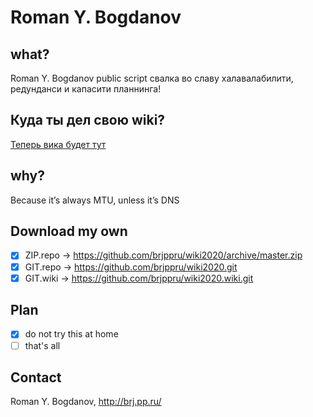 # Roman Y. Bogdanov

## what?
Roman Y. Bogdanov public script свалка во славу халавалабилити, редунданси и капасити планнинга!

## Куда ты дел свою wiki?
[Теперь вика будет тут](https://github.com/brjppru/wiki2020/wiki)

## why?
Because it’s always MTU, unless it’s DNS

## Download my own
- [X] ZIP.repo -> https://github.com/brjppru/wiki2020/archive/master.zip
- [X] GIT.repo -> https://github.com/brjppru/wiki2020.git
- [X] GIT.wiki -> https://github.com/brjppru/wiki2020.wiki.git

## Plan
- [X]  do not try this at home
- [ ]  that's all

## Contact
Roman Y. Bogdanov, http://brj.pp.ru/
